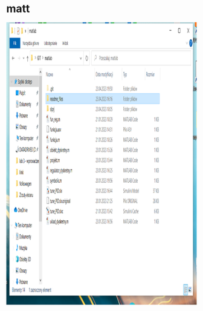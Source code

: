 # matt
<p align="center">
  <img width="1247"/20 height="747"/20 src="./readme_files/siema1.png">
</p>
